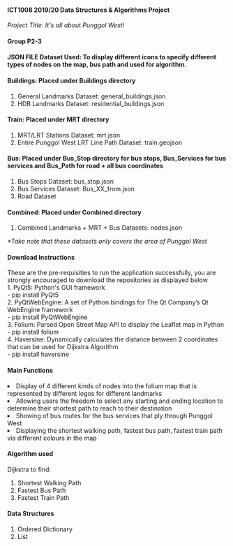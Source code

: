<h4>ICT1008 2019/20 Data Structures & Algorithms Project</h4>
<i>Project Title: It's all about Punggol West!</i>
<h4>Group P2-3</h4>
<h4>JSON FILE Dataset Used: To display different icons to specify different types of nodes on the map, bus path and used for algorithm.</h4>
<h4>Buildings: Placed under Buildings directory</h4>
<ol>
<li>General Landmarks Dataset: general_buildings.json</li>
<li>HDB Landmarks Dataset: residential_buildings.json</li>
</ol>
<h4>Train: Placed under MRT directory</h4>
<ol>
<li>MRT/LRT Stations Dataset: mrt.json</li>
<li>Entire Punggol West LRT Line Path Dataset: train.geojson</li>
</ol>
<h4>Bus: Placed under Bus_Stop directory for bus stops, Bus_Services for bus services and Bus_Path for road + all bus coordinates</h4>
<ol>
<li>Bus Stops Dataset: bus_stop.json</li>
<li>Bus Services Dataset: Bus_XX_from.json</li>
<li>Road Dataset</li>
</ol>
<h4>Combined: Placed under Combined directory</h4>
<ol>
<li>Combined Landmarks + MRT + Bus Datasets: nodes.json</li>
</ol>
<i>*Take note that these datasets only covers the area of Punggol West</i>
<h4>Download Instructions</h4>
These are the pre-requisities to run the application successfully, you are strongly encouraged to download the repositories as displayed below<br>
1. PyQt5: Python's GUI framework<br>- pip install PyQt5<br>
2. PyQtWebEngine: A set of Python bindings for The Qt Company’s Qt WebEngine framework<br>- pip install PyQtWebEngine<br>
3. Folium: Parsed Open Street Map API to display the Leaflet map in Python<br>- pip install folium<br>
4. Haversine: Dynamically calculates the distance between 2 coordinates that can be used for Dijkstra Algorithm<br>- pip install haversine
<h4>Main Functions</h4>
<li>Display of 4 different kinds of nodes into the folium map that is represented by different logos for different landmarks</li>
<li>Allowing users the freedom to select any starting and ending location to determine their shortest path to reach to their destination</li>
<li>Showing of bus routes for the bus services that ply through Punggol West</li>
<li>Displaying the shortest walking path, fastest bus path, fastest train path via different colours in the map</li>
<h4>Algorithm used</h4>
Dijkstra to find:
<ol>
<li>Shortest Walking Path</li>
<li>Fastest Bus Path</li>
<li>Fastest Train Path</li>
</ol>
<h4>Data Structures</h4>
<ol><li>Ordered Dictionary</li>
<li>List</li></ol>